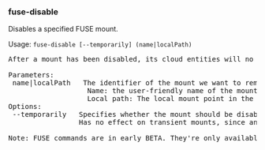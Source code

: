 ### fuse-disable
Disables a specified FUSE mount.

Usage: `fuse-disable [--temporarily] (name|localPath)`
<pre>
After a mount has been disabled, its cloud entities will no longer be accessible via the mount's local path. You may enable it again via fuse-enable.

Parameters:
 name|localPath   The identifier of the mount we want to remove. It can be one of the following:
                   Name: the user-friendly name of the mount, specified when it was added or by fuse-config.
                   Local path: The local mount point in the filesystem.
Options:
 --temporarily   Specifies whether the mount should be disabled only until the server is restarted.
                 Has no effect on transient mounts, since any action on them is always temporary.

Note: FUSE commands are in early BETA. They're only available on Linux. If you experience any issues, please contact support@mega.nz.
</pre>
